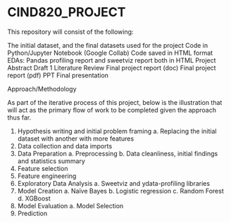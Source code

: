 # CIND820_PROJECT

This repository will consist of the following:

The initial dataset, and the final datasets used for the project 
Code in Python/Jupyter Notebook (Google Collab)
Code saved in HTML format
EDAs: Pandas profiling report and sweetviz report both in HTML
Project Abstract Draft 1
Literature Review
Final project report (doc)
Final project report (pdf)
PPT Final presentation




Approach/Methodology
 
As part of the iterative process of this project, below is the illustration that will act as the primary flow of work to be completed given the approach thus far.

1.	Hypothesis writing and initial problem framing 
      a.	Replacing the initial dataset with another with more features 
2.	Data collection and data imports
3.	Data Preparation 
      a.	Preprocessing 
      b.	Data cleanliness, initial findings and statistics summary 
4.	Feature selection 
5.	Feature engineering 
6.	Exploratory Data Analysis 
      a.	 Sweetviz and ydata-profiling libraries 
7.	Model Creation 
      a.	Naïve Bayes 
      b.	Logistic regression 
      c.	Random Forest 
      d.	XGBoost
8.	Model Evaluation 
      a.	Model Selection
9.	Prediction 
